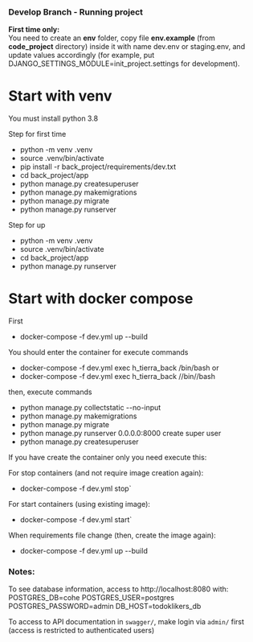 ### Develop Branch - Running project

**First time only:**  
You need to create an **env** folder, copy file **env.example** (from **code_project** directory) inside it with name dev.env or staging.env, and update values accordingly (for example, put DJANGO_SETTINGS_MODULE=init_project.settings for development).

# Start with venv

You must install python 3.8

Step for first time

- python -m venv .venv
- source .venv/bin/activate
- pip install -r back_project/requirements/dev.txt
- cd back_project/app
- python manage.py createsuperuser
- python manage.py makemigrations
- python manage.py migrate
- python manage.py runserver

Step for up
- python -m venv .venv
- source .venv/bin/activate
- cd back_project/app
- python manage.py runserver

# Start with docker compose

First

- docker-compose -f dev.yml up --build

You should enter the container for execute commands

- docker-compose -f dev.yml exec h_tierra_back /bin/bash
or
- docker-compose -f dev.yml exec h_tierra_back //bin//bash

then, execute commands  
- python manage.py collectstatic --no-input
- python manage.py makemigrations
- python manage.py migrate
- python manage.py runserver 0.0.0.0:8000
create super user
- python manage.py createsuperuser

If you have create the container only you need execute this:

For stop containers (and not require image creation again):  
- docker-compose -f dev.yml stop`

For start containers (using existing image):  
- docker-compose -f dev.yml start`


When requirements file change (then, create the image again):
- docker-compose -f dev.yml up --build

### Notes:

To see database information, access to http://localhost:8080 with:
POSTGRES_DB=cohe
POSTGRES_USER=postgres
POSTGRES_PASSWORD=admin
DB_HOST=todoklikers_db

To access to API documentation in `swagger/`, make login via `admin/` first (access is restricted to authenticated users)
